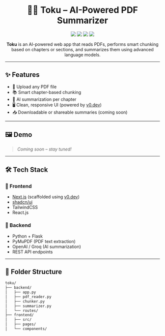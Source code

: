 <h1 align="center">📄✨ Toku – AI-Powered PDF Summarizer</h1>

<p align="center">
  <img src="https://img.shields.io/badge/build-passing-brightgreen?style=flat-square" />
  <img src="https://img.shields.io/badge/frontend-v0.dev-blueviolet?style=flat-square" />
  <img src="https://img.shields.io/badge/backend-Flask-000000?style=flat-square&logo=python" />
  <img src="https://img.shields.io/badge/license-MIT-blue?style=flat-square" />
</p>

<p align="center">
  <b>Toku</b> is an AI-powered web app that reads PDFs, performs smart chunking based on chapters or sections,
  and summarizes them using advanced language models.
</p>

<hr />

## ✨ Features

- 📄 Upload any PDF file
- 📚 Smart chapter-based chunking
- 🧠 AI summarization per chapter
- 🖥️ Clean, responsive UI (powered by [v0.dev](https://v0.dev))
- 📥 Downloadable or shareable summaries (coming soon)

---

## 🖼️ Demo

> _Coming soon – stay tuned!_

---

## 🛠️ Tech Stack

### 🧩 Frontend
- [Next.js](https://nextjs.org/) (scaffolded using [v0.dev](https://v0.dev))
- [shadcn/ui](https://ui.shadcn.dev)
- TailwindCSS
- React.js

### 🔧 Backend
- Python + Flask
- PyMuPDF (PDF text extraction)
- OpenAI / Groq (AI summarization)
- REST API endpoints

---

## 📁 Folder Structure

```bash
toku/
├── backend/
│   ├── app.py
│   ├── pdf_reader.py
│   ├── chunker.py
│   ├── summarizer.py
│   └── routes/
├── frontend/
│   ├── src/
│   ├── pages/
│   └── components/
